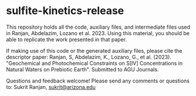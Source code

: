 # sulfite-kinetics-release
 

This repository holds all the code, auxiliary files, and intermediate files used in Ranjan, Abdelazim, Lozano et al. 2023. Using this material, you should be able to replicate the work presented in that paper.

If making use of this code or the generated auxiliary files, please cite the descriptor paper:
Ranjan, S, Abdelazim, K., Lozano, G., et al. (2023). "Geochemical and Photochemical Constraints on S[IV] Concentrations in Natural Waters on Prebiotic Earth". Submitted to AGU Journals.

Questions and feedback welcome! Please send any comments or questions to: Sukrit Ranjan, sukrit@arizona.edu
